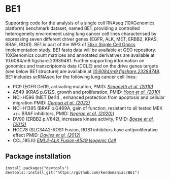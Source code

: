 # BE1
Supporting code for the analysis of a single cell RNAseq (10XGenomics platform) benchmark dataset, named BE1, providing a 
controlled heterogeneity environment using lung cancer cell lines characterised by expressing seven different driver genes 
(EGFR, ALK, MET, ERBB2, KRAS, BRAF, ROS1). BE1 is part of the WP3 of [Elixir Single Cell Omics](https://www.singlecellomics.org/pages/tools/index#be1) 
implementation study. 
BE1 fastq data will be available at GEO repository. 10XGenomics count matrices and annotated derivatives are available at 10.6084/m9.figshare.23939481.
Further supporting information on genomics and transcriptomis data (CCLE) and on the drive genes targets (see below BE1 structure) are available at [*10.6084/m9.figshare.23284748*](https://doi.org/10.6084/m9.figshare.23284748.v1).
BE1 includes scRNAseq for the following lung cancer cell lines:
-  PC9 (EGFR Del19, activating mutation, PMID: [*Simonetti et al. (2010)*](https://pubmed.ncbi.nlm.nih.gov/21167064/) 
-  A549 (KRAS p.G12S, growth and proliferation,  PMID: [*Yoon et al. (2010)*](https://pubmed.ncbi.nlm.nih.gov/20358631/) 
-  NCI-H596 (MET Del14 , enhanced protection from apoptosis and cellular migration PMID: [*Cerqua et al. (2022)*](https://pubmed.ncbi.nlm.nih.gov/35636967/) 
-  NCI-H1395 (BRAF p.G469A, gain of function, resistant to all tested MEK +/− BRAF inhibitors, PMID: [*Negrao et al. (2020)*](https://pubmed.ncbi.nlm.nih.gov/32540409/)) 
-  DV90 (ERBB2 p.V842I, increases kinase activity, PMID: [*Boese et al. (2013)*](https://pubmed.ncbi.nlm.nih.gov/23220880/) 
-  HCC78 (SLC34A2-ROS1 Fusion, ROS1 inhibitors have antiproliferative effect PMID: [*Davies et al. (2012)*](https://pubmed.ncbi.nlm.nih.gov/22919003/) 
-  CCL.185.IG [*EML4-ALK Fusion-A549 Isogenic Cell*](https://www.atcc.org/products/ccl-185ig) 

## Package installation

```
install.packages("devtools")
devtools::install_git("https://github.com/kendomaniac/BE1")
```

